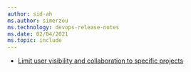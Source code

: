 ```yaml
---
author: sid-ah
ms.author: simerzou
ms.technology: devops-release-notes
ms.date: 02/04/2021
ms.topic: include
---
```


- [Limit user visibility and collaboration to specific projects](#limit-user-visibility-and-collaboration-to-specific-projects)
